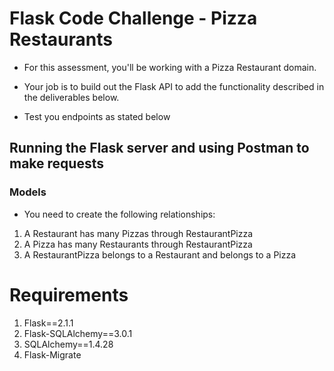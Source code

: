 # Flask Code Challenge - Pizza Restaurants
- For this assessment, you'll be working with a Pizza Restaurant domain.

- Your job is to build out the Flask API to add the functionality described in the deliverables below.

- Test you endpoints as stated below

## Running the Flask server and using Postman to make requests
### Models
- You need to create the following relationships:

1. A Restaurant has many Pizzas through RestaurantPizza
2. A Pizza has many Restaurants through RestaurantPizza
3. A RestaurantPizza belongs to a Restaurant and belongs to a Pizza

# Requirements
1. Flask==2.1.1
2. Flask-SQLAlchemy==3.0.1
3. SQLAlchemy==1.4.28
4. Flask-Migrate
